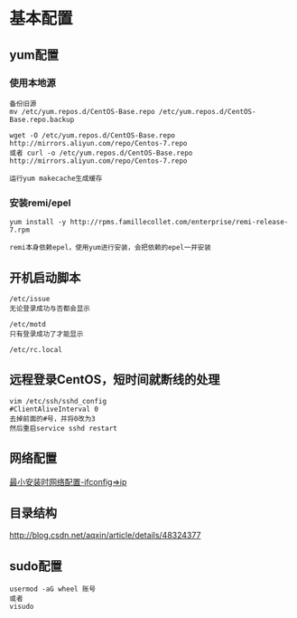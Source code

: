 # 基本配置

## yum配置

### 使用本地源

```
备份旧源
mv /etc/yum.repos.d/CentOS-Base.repo /etc/yum.repos.d/CentOS-Base.repo.backup

wget -O /etc/yum.repos.d/CentOS-Base.repo http://mirrors.aliyun.com/repo/Centos-7.repo
或者 curl -o /etc/yum.repos.d/CentOS-Base.repo http://mirrors.aliyun.com/repo/Centos-7.repo

运行yum makecache生成缓存
```

### 安装remi/epel

```
yum install -y http://rpms.famillecollet.com/enterprise/remi-release-7.rpm

remi本身依赖epel，使用yum进行安装，会把依赖的epel一并安装
```

## 开机启动脚本

```
/etc/issue
无论登录成功与否都会显示

/etc/motd
只有登录成功了才能显示

/etc/rc.local
```

## 远程登录CentOS，短时间就断线的处理

```
vim /etc/ssh/sshd_config
#ClientAliveInterval 0
去掉前面的#号，并将0改为3
然后重启service sshd restart
```

## 网络配置

[最小安装时网络配置-ifconfig=>ip](http://simonhu.blog.51cto.com/196416/1588971)

## 目录结构

http://blog.csdn.net/aqxin/article/details/48324377

## sudo配置

```
usermod -aG wheel 账号
或者
visudo
```

